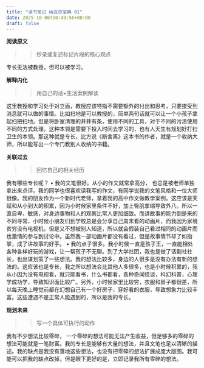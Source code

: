```yaml
---
title: "读书笔记 纳瓦尔宝典 01"
date: 2025-10-06T10:49:56+08:00
draft: false
---
```


**阅读原文**
>> 抄录或复述标记片段的核心观点

专长无法被教授，但可以被学习。

**解释内化**
>> 用自己的话+生活案例解读

这里教授和学习处于对立面，教授应该特指不需要额外的付出和思考，只要接受到消息就可以做的事情。比如扫地是可以教授的，简单两句话就可以让一个小孩子拿起扫把扫地。但是将卧室清理的井井有条，使用不同的工具，对于不同的污渍使用不同的方式处理，这种本领是需要下投入时间去学习的，也有人天生有规划好打扫卫生的本领。那这种就是专长，比方说《断舍离》这本书的作者，就是一个收纳大师，所以能写出一个专门教别人收纳的书籍。

**关联过去**
>> 回忆自己的相关经历

我有哪些专长呢？
	•	我的文笔很好。从小的作文就常拿高分， 也总是被老师单独拿出来点评。我的同学也很喜欢读我写的作文，有同学说我的文笔风格和一位大师很像。我的朋友作为一个新时代老师，拿着我的高中作文做教学案例。这应该是天赋和从小到大的积累，因为小时候家里条件不好，加上臀肌挛缩导致外八。所以一直自卑，敏感，对身边事物和人的观察比常人更加细致。而讲故事的能力倒是来的不同寻常，小时候小朋友们到学校总是会分享自己周末看的动画片，而我因为家境贫穷没有电视机，但是又不想被别人知道，所以就会假装自己看过相同的动画片而也激情的参与到讨论中。虽然我一部动画片都没有看过，但是故事情节却了如指掌，成了讲故事的好手。
	•	我的点子很多。我小时候一直是孩子王，一直能相处各种各样好玩的游戏，让一帮孩子不无聊。到了大学社团，我也是做了话剧社社长，也出谋划策了一些想法。我的想法比较多，身边的人很多是没有办法有新的想法的。这应该也是专长，我之所以想法会比其他人多很多，也是小时候积累的，我从小因为没有电视看，就只能看书，什么书都看，各种奇闻怪谈，科幻科普，心理学成功学，导致知识面比较广。另外，小时候家里比较穷，衣服和房子都很差，所以每天晚上睡觉前都在幻想自己有一个好房子，穿好看的衣服，导致想象力比较丰富。这些遭遇不是正常人能遇到的，所以是我的专长。

**规划未来**
>> 写一个具体可执行的动作

我有不少想法比较零碎， 一个零碎的想法可能无法产生收益，但足够多的零碎的想法可能就是一笔财富。我的专长是能够有大量的想法，并且文笔也足以清晰的描述。我的缺点是我没有落地这些想法，也没有把零碎的想法扩展成庞大版图。我可能可以把我的缺点改掉，但是眼下更好的是，立即记录我所有零碎的想法。

